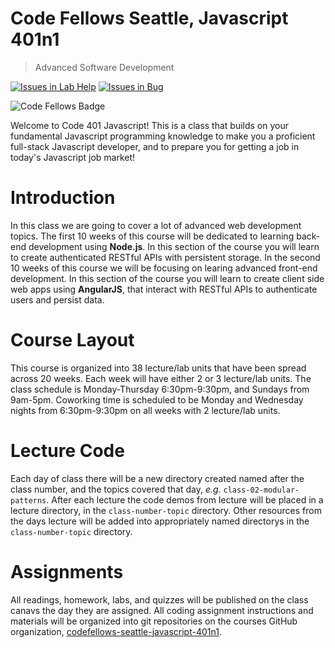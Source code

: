Code Fellows Seattle, Javascript 401n1
=====================================
> Advanced Software Development  

[![Issues in Lab Help](https://badge.waffle.io/codefellows/seattle-javascript-401n1.svg?label=question&title=Lab%20Help)](https://waffle.io/codefellows/seattle-javascript-401n1) [![Issues in Bug](https://badge.waffle.io/codefellows/seattle-javascript-401n1.svg?label=bug&title=Bug)](https://waffle.io/codefellows/seattle-javascript-401n1)   

![Code Fellows Badge](https://avatars1.githubusercontent.com/u/3904529?v=3&s=200)

Welcome to Code 401 Javascript! This is a class that builds on your fundamental Javascript programming knowledge to make you a proficient full-stack Javascript developer, and to prepare you for getting a job in today's Javascript job market!

# Introduction 
In this class we are going to cover a lot of advanced web development topics. The first 10 weeks of this course will be dedicated to learning back-end development using **Node.js**. In this section of the course you will learn to create authenticated RESTful APIs with persistent storage. In the second 10 weeks of this course we will be focusing on learing advanced front-end development. In this section of the course you will learn to create client side web apps using **AngularJS**, that interact with RESTful APIs to authenticate users and persist data.

# Course Layout
This course is organized into 38 lecture/lab units that have been spread across 20 weeks. Each week will have either 2 or 3 lecture/lab units. The class schedule is Monday-Thursday 6:30pm-9:30pm, and Sundays from 9am-5pm. Coworking time is scheduled to be Monday and Wednesday nights from 6:30pm-9:30pm on all weeks with 2 lecture/lab units.

# Lecture Code
Each day of class there will be a new directory created named after the class number, and the topics covered that day, _e.g._ `class-02-modular-patterns`.  After each lecture the code demos from lecture will be placed in a lecture directory, in the `class-number-topic` directory. Other resources from the days lecture will be added into appropriately named directorys in the `class-number-topic` directory.

# Assignments
All readings, homework, labs, and quizzes will be published on the class canavs the day they are assigned. All coding assignment instructions and materials will be organized into git repositories on the courses GitHub organization, [codefellows-seattle-javascript-401n1](https://github.com/codefellows-seattle-javascript-401n1).




